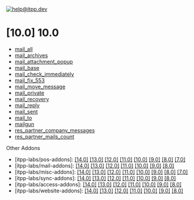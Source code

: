 [![help@itpp.dev](https://itpp.dev/images/infinity-readme.png)](mailto:help@itpp.dev)
# [10.0] 10.0

* [mail_all](https://apps.odoo.com/apps/modules/10.0/mail_all/)
* [mail_archives](https://apps.odoo.com/apps/modules/10.0/mail_archives/)
* [mail_attachment_popup](https://apps.odoo.com/apps/modules/10.0/mail_attachment_popup/)
* [mail_base](https://apps.odoo.com/apps/modules/10.0/mail_base/)
* [mail_check_immediately](https://apps.odoo.com/apps/modules/10.0/mail_check_immediately/)
* [mail_fix_553](https://apps.odoo.com/apps/modules/10.0/mail_fix_553/)
* [mail_move_message](https://apps.odoo.com/apps/modules/10.0/mail_move_message/)
* [mail_private](https://apps.odoo.com/apps/modules/10.0/mail_private/)
* [mail_recovery](https://apps.odoo.com/apps/modules/10.0/mail_recovery/)
* [mail_reply](https://apps.odoo.com/apps/modules/10.0/mail_reply/)
* [mail_sent](https://apps.odoo.com/apps/modules/10.0/mail_sent/)
* [mail_to](https://apps.odoo.com/apps/modules/10.0/mail_to/)
* [mailgun](https://apps.odoo.com/apps/modules/10.0/mailgun/)
* [res_partner_company_messages](https://apps.odoo.com/apps/modules/10.0/res_partner_company_messages/)
* [res_partner_mails_count](https://apps.odoo.com/apps/modules/10.0/res_partner_mails_count/)

Other Addons

* [itpp-labs/pos-addons]:     [[14.0]](https://github.com/itpp-labs/pos-addons/tree/14.0#readme) [[13.0]](https://github.com/itpp-labs/pos-addons/tree/13.0#readme) [[12.0]](https://github.com/itpp-labs/pos-addons/tree/12.0#readme) [[11.0]](https://github.com/itpp-labs/pos-addons/tree/11.0#readme) [[10.0]](https://github.com/itpp-labs/pos-addons/tree/10.0#readme) [[9.0]](https://github.com/itpp-labs/pos-addons/tree/9.0#readme) [[8.0]](https://github.com/itpp-labs/pos-addons/tree/8.0#readme) [[7.0]](https://github.com/itpp-labs/pos-addons/tree/7.0#readme)
* [itpp-labs/mail-addons]:    [[14.0]](https://github.com/itpp-labs/mail-addons/tree/14.0#readme) [[13.0]](https://github.com/itpp-labs/mail-addons/tree/13.0#readme) [[12.0]](https://github.com/itpp-labs/mail-addons/tree/12.0#readme) [[11.0]](https://github.com/itpp-labs/mail-addons/tree/11.0#readme) [[10.0]](https://github.com/itpp-labs/mail-addons/tree/10.0#readme) [[9.0]](https://github.com/itpp-labs/mail-addons/tree/9.0#readme) [[8.0]](https://github.com/itpp-labs/mail-addons/tree/8.0#readme)
* [itpp-labs/misc-addons]:    [[14.0]](https://github.com/itpp-labs/misc-addons/tree/14.0#readme) [[13.0]](https://github.com/itpp-labs/misc-addons/tree/13.0#readme) [[12.0]](https://github.com/itpp-labs/misc-addons/tree/12.0#readme) [[11.0]](https://github.com/itpp-labs/misc-addons/tree/11.0#readme) [[10.0]](https://github.com/itpp-labs/misc-addons/tree/10.0#readme) [[9.0]](https://github.com/itpp-labs/misc-addons/tree/9.0#readme) [[8.0]](https://github.com/itpp-labs/misc-addons/tree/8.0#readme) [[7.0]](https://github.com/itpp-labs/misc-addons/tree/7.0#readme)
* [itpp-labs/sync-addons]:    [[14.0]](https://github.com/itpp-labs/sync-addons/tree/14.0#readme) [[13.0]](https://github.com/itpp-labs/sync-addons/tree/13.0#readme) [[12.0]](https://github.com/itpp-labs/sync-addons/tree/12.0#readme) [[11.0]](https://github.com/itpp-labs/sync-addons/tree/11.0#readme) [[10.0]](https://github.com/itpp-labs/sync-addons/tree/10.0#readme) [[9.0]](https://github.com/itpp-labs/sync-addons/tree/9.0#readme) [[8.0]](https://github.com/itpp-labs/sync-addons/tree/8.0#readme)
* [itpp-labs/access-addons]:  [[14.0]](https://github.com/itpp-labs/access-addons/tree/14.0#readme) [[13.0]](https://github.com/itpp-labs/access-addons/tree/13.0#readme) [[12.0]](https://github.com/itpp-labs/access-addons/tree/12.0#readme) [[11.0]](https://github.com/itpp-labs/access-addons/tree/11.0#readme) [[10.0]](https://github.com/itpp-labs/access-addons/tree/10.0#readme) [[9.0]](https://github.com/itpp-labs/access-addons/tree/9.0#readme) [[8.0]](https://github.com/itpp-labs/access-addons/tree/8.0#readme)
* [itpp-labs/website-addons]: [[14.0]](https://github.com/itpp-labs/website-addons/tree/14.0#readme) [[13.0]](https://github.com/itpp-labs/website-addons/tree/13.0#readme) [[12.0]](https://github.com/itpp-labs/website-addons/tree/12.0#readme) [[11.0]](https://github.com/itpp-labs/website-addons/tree/11.0#readme) [[10.0]](https://github.com/itpp-labs/website-addons/tree/10.0#readme) [[9.0]](https://github.com/itpp-labs/website-addons/tree/9.0#readme) [[8.0]](https://github.com/itpp-labs/website-addons/tree/8.0#readme)
